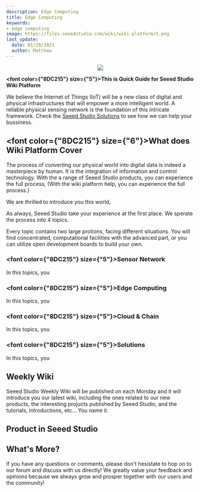 ```yaml
---
description: Edge Computing
title: Edge Computing
keywords:
- edge computing
image: https://files.seeedstudio.com/wiki/wiki-platform/S.png
last_update:
  date: 01/20/2023
  author: Matthew
---
```


<div align="center"><img width="auto" src="https://files.seeedstudio.com/wiki/seeed_logo/Logo.png" /></div>

<strong><font color={"8DC215"} size={"5"}>This is Quick Guide for Seeed Studio Wiki Platform</font></strong>

We believe the Internet of Things (IoT) will be a new class of digital and physical infrastructures that will empower a more intelligent world. A reliable physical sensing network is the foundation of this intricate framework. Check the [Seeed Studio Solutions](lianjie) to see how we can help your bussiness.

## <font color={"8DC215"} size={"6"}>What does Wiki Platform Cover</font>

The process of converting our physical world into digital data is indeed a masterpiece by human. It is the integration of information and control technology. With the a range of Seeed Studio products, you can experience the full process, (With the wiki platform help, you can experience the full process.)

We are thrilled to introduce you this world, 

As always, Seeed Studio take your experience at the first place. We sperate the process into 4 topics.

Every topic contains two large protions, facing different situations. You will find concentrated, computational facilities with the advanced part, or you can utilize open development boards to build your own.

### <font color={"8DC215"} size={"5"}>Sensor Network</font>

In this topics, you 

### <font color={"8DC215"} size={"5"}>Edge Computing</font>

In this topics, you 

### <font color={"8DC215"} size={"5"}>Cloud & Chain</font>

In this topics, you 

### <font color={"8DC215"} size={"5"}>Solutions</font>

In this topics, you 

## Weekly Wiki

Seeed Studio Weekly Wiki will be published on each Monday and it will introduce you our latest wiki, including the ones related to our new products, the interesting projucts published by Seeed Studio, and the tutorials, introductions, etc... You name it.

## Product in Seeed Studio

## What's More?

If you have any questions or comments, please don't hesistate to hop on to our forum and discuss with us directly! We greatly value your feedback and opinions because we always grow and prosper together with our users and the community!

